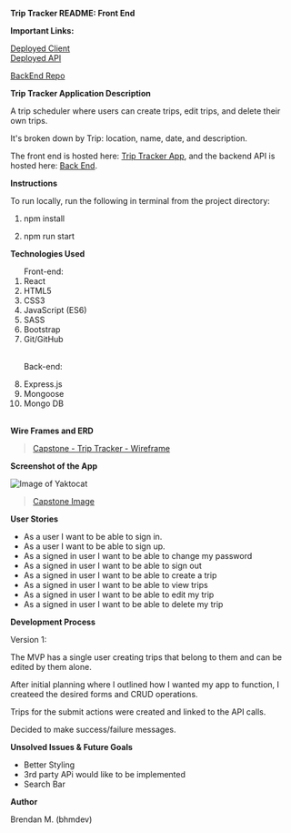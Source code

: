 **Trip  Tracker  README: Front End**


**Important Links:**

[Deployed Client](https://bhmdev.github.io/trip-tracker-client/#/)
<br>
[Deployed API](https://boiling-castle-10096.herokuapp.com)

[BackEnd Repo](https://github.com/bhmdev/trip-tracker-api)


**Trip Tracker Application  Description**

A trip scheduler where users can create trips, edit trips, and delete their own trips.

It's broken down by Trip: location, name, date, and description.

The front end is hosted here:  [Trip Tracker App](https://bhmdev.github.io/trip-tracker-client/#/), and the backend API is hosted here: [Back End](https://boiling-castle-10096.herokuapp.com).

**Instructions**

To run locally, run the following in terminal from the project directory:

1. npm install

2. npm run start


**Technologies Used**

<ol>
Front-end:
<li>React</li>
<li>HTML5</li>
<li>CSS3</li>
<li>JavaScript (ES6)</li>
<li>SASS</li>
<li>Bootstrap</li>
<li>Git/GitHub</li>
<br>

Back-end:
<li>Express.js</li>
<li>Mongoose</li>
<li>Mongo DB</li>
<br>
</ol>

**Wire Frames and ERD**

<blockquote class="imgur-embed-pub" lang="en" data-id="a/X0bEtGq"><a href="https://imgur.com/a/O9CSfR7">Capstone - Trip Tracker - Wireframe</a></blockquote>


**Screenshot of the App**

![Image of Yaktocat](/imgur.com/iPQfmsZ)

<blockquote class="imgur-embed-pub" lang="en" data-id="a/iPQfmsZ"><a href="//imgur.com/iPQfmsZ">Capstone Image</a></blockquote><script async src="//s.imgur.com/min/embed.js" charset="utf-8"></script>


**User Stories**

* As a user I want to be able to sign in.
* As a user I want to be able to sign up.
* As a signed in user I want to be able to change my password
* As a signed in user I want to be able to sign out
* As a signed in user I want to be able to create a trip
* As a signed in user I want to be able to view trips 
* As a signed in user I want to be able to edit my trip
* As a signed in user I want to be able to delete my trip

**Development Process**

Version 1:

The MVP has a single user creating trips  that belong to them and can be edited by them alone.

After initial planning where I outlined how I wanted my app to function, I createed the desired forms and CRUD operations.

Trips for the submit actions were created and linked to the API calls.

Decided to make success/failure messages.

**Unsolved Issues & Future Goals**

- Better Styling 
- 3rd party APi would like to be implemented
- Search Bar

**Author**

Brendan M. (bhmdev) 
